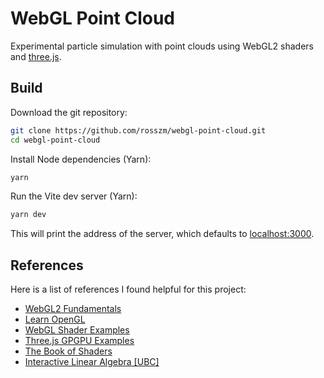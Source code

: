 # WebGL Point Cloud
Experimental particle simulation with point clouds using WebGL2 shaders and
[three.js](https://threejs.org/).

## Build
Download the git repository:
```sh
git clone https://github.com/rosszm/webgl-point-cloud.git
cd webgl-point-cloud
```

Install Node dependencies (Yarn):
```sh
yarn
```

Run the Vite dev server (Yarn):
```sh
yarn dev
```
This will print the address of the server, which defaults to [localhost:3000](http://localhost:3000).

## References
Here is a list of references I found helpful for this project:
- [WebGL2 Fundamentals](https://webgl2fundamentals.org/)
- [Learn OpenGL](https://learnopengl.com)
- [WebGL Shader Examples](https://webgl-shaders.com/)
- [Three.js GPGPU Examples](https://threejs.org/examples/?q=gpgpu)
- [The Book of Shaders](https://thebookofshaders.com)
- [Interactive Linear Algebra [UBC]](https://personal.math.ubc.ca/~tbjw/ila/index.html)
